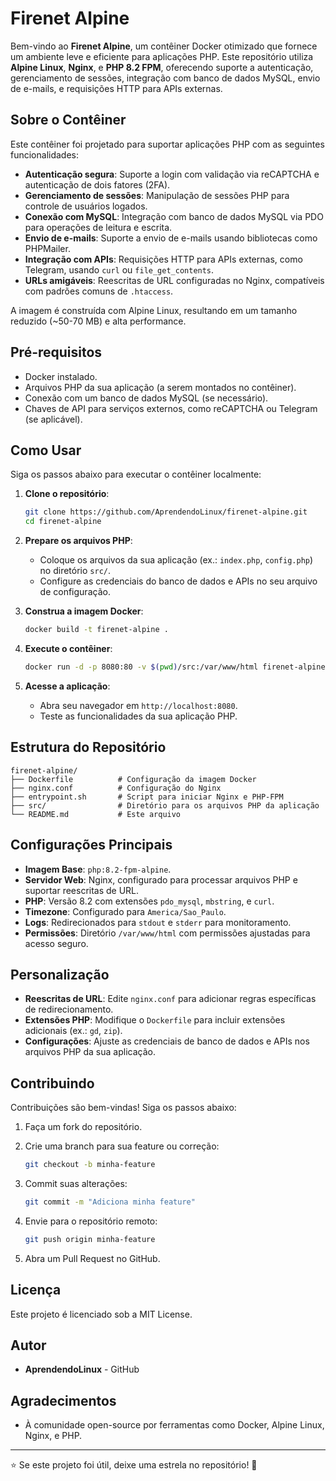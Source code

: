 # Firenet Alpine

Bem-vindo ao **Firenet Alpine**, um contêiner Docker otimizado que fornece um ambiente leve e eficiente para aplicações PHP. Este repositório utiliza **Alpine Linux**, **Nginx**, e **PHP 8.2 FPM**, oferecendo suporte a autenticação, gerenciamento de sessões, integração com banco de dados MySQL, envio de e-mails, e requisições HTTP para APIs externas.

## Sobre o Contêiner

Este contêiner foi projetado para suportar aplicações PHP com as seguintes funcionalidades:

- **Autenticação segura**: Suporte a login com validação via reCAPTCHA e autenticação de dois fatores (2FA).
- **Gerenciamento de sessões**: Manipulação de sessões PHP para controle de usuários logados.
- **Conexão com MySQL**: Integração com banco de dados MySQL via PDO para operações de leitura e escrita.
- **Envio de e-mails**: Suporte a envio de e-mails usando bibliotecas como PHPMailer.
- **Integração com APIs**: Requisições HTTP para APIs externas, como Telegram, usando `curl` ou `file_get_contents`.
- **URLs amigáveis**: Reescritas de URL configuradas no Nginx, compatíveis com padrões comuns de `.htaccess`.

A imagem é construída com Alpine Linux, resultando em um tamanho reduzido (\~50-70 MB) e alta performance.

## Pré-requisitos

- Docker instalado.
- Arquivos PHP da sua aplicação (a serem montados no contêiner).
- Conexão com um banco de dados MySQL (se necessário).
- Chaves de API para serviços externos, como reCAPTCHA ou Telegram (se aplicável).

## Como Usar

Siga os passos abaixo para executar o contêiner localmente:

1. **Clone o repositório**:

   ```bash
   git clone https://github.com/AprendendoLinux/firenet-alpine.git
   cd firenet-alpine
   ```

2. **Prepare os arquivos PHP**:

   - Coloque os arquivos da sua aplicação (ex.: `index.php`, `config.php`) no diretório `src/`.
   - Configure as credenciais do banco de dados e APIs no seu arquivo de configuração.

3. **Construa a imagem Docker**:

   ```bash
   docker build -t firenet-alpine .
   ```

4. **Execute o contêiner**:

   ```bash
   docker run -d -p 8080:80 -v $(pwd)/src:/var/www/html firenet-alpine
   ```

5. **Acesse a aplicação**:

   - Abra seu navegador em `http://localhost:8080`.
   - Teste as funcionalidades da sua aplicação PHP.

## Estrutura do Repositório

```
firenet-alpine/
├── Dockerfile          # Configuração da imagem Docker
├── nginx.conf          # Configuração do Nginx
├── entrypoint.sh       # Script para iniciar Nginx e PHP-FPM
├── src/                # Diretório para os arquivos PHP da aplicação
└── README.md           # Este arquivo
```

## Configurações Principais

- **Imagem Base**: `php:8.2-fpm-alpine`.
- **Servidor Web**: Nginx, configurado para processar arquivos PHP e suportar reescritas de URL.
- **PHP**: Versão 8.2 com extensões `pdo_mysql`, `mbstring`, e `curl`.
- **Timezone**: Configurado para `America/Sao_Paulo`.
- **Logs**: Redirecionados para `stdout` e `stderr` para monitoramento.
- **Permissões**: Diretório `/var/www/html` com permissões ajustadas para acesso seguro.

## Personalização

- **Reescritas de URL**: Edite `nginx.conf` para adicionar regras específicas de redirecionamento.
- **Extensões PHP**: Modifique o `Dockerfile` para incluir extensões adicionais (ex.: `gd`, `zip`).
- **Configurações**: Ajuste as credenciais de banco de dados e APIs nos arquivos PHP da sua aplicação.

## Contribuindo

Contribuições são bem-vindas! Siga os passos abaixo:

1. Faça um fork do repositório.

2. Crie uma branch para sua feature ou correção:

   ```bash
   git checkout -b minha-feature
   ```

3. Commit suas alterações:

   ```bash
   git commit -m "Adiciona minha feature"
   ```

4. Envie para o repositório remoto:

   ```bash
   git push origin minha-feature
   ```

5. Abra um Pull Request no GitHub.

## Licença

Este projeto é licenciado sob a MIT License.

## Autor

- **AprendendoLinux** - GitHub

## Agradecimentos

- À comunidade open-source por ferramentas como Docker, Alpine Linux, Nginx, e PHP.

---

⭐ Se este projeto foi útil, deixe uma estrela no repositório! 🚀
